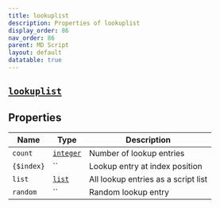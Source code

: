 ```yaml
---
title: lookuplist
description: Properties of lookuplist
display_order: 86
nav_order: 86
parent: MD Script
layout: default
datatable: true
---
```


##  [`lookuplist`](./lookuplist.html) 


## Properties

| Name | Type | Description |
|------|------|-------------|
| `count` | [`integer`](./integer.html) | Number of lookup entries |
| `{$index}` | `` | Lookup entry at index position |
| `list` | [`list`](./list.html) | All lookup entries as a script list |
| `random` | `` | Random lookup entry |




